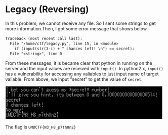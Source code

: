# Legacy (Reversing)

In this problem, we cannot receive any file. So I sent some strings to get more information.Then, I got some error message that shows below.

```
Traceback (most recent call last):
  File "/home/ctf/legacy.py", line 15, in <module>
    if (input(str(3-i) + " chances left! \n") == secret):
  File "<string>", line 0
```

From these messages, it is became clear that python in running on the server and the input values are received with `input()`. In python2.x, `input()` has a vulnerability for accessing any valiables to just input name of target valiable. From above, we input "secret" to get the value of `secret`.

!["flag"](flag.png)

The flag is `UMDCTF{W3_H8_p7th0n2}`